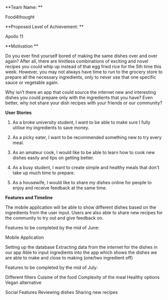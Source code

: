 **Team Name: **

Food4thought

**Proposed Level of Achievement: **

Apollo 11 

**Motivation **

Do you ever find yourself bored of making the same dishes over and over again? After all, there are limitless combinations of exciting and novel recipes you could whip up instead of that egg fried rice for the 5th time this week. However, you may not always have time to run to the grocery store to prepare all the necessary ingredients, only to never use that one specific sauce or vegetable again. 

Why isn’t there an app that could source the internet new and interesting dishes you could prepare only with the ingredients that you have? Even better, why not share your dish recipes with your friends or our community?


**User Stories**

1. As a broke university student, I want to be able to make sure I fully utilise my ingredients to save money.

2. As a picky eater, I want to be recommended something new to try every meal.

3. As an amateur cook, I would like to be able to learn how to cook new dishes easily and tips on getting better.

4. As a busy student, I want to create simple and healthy meals that don't take up much time to prepare.
	
5. As a housewife, I would like to share my dishes online for people to enjoy and receive feedback at the same time.


**Features and Timeline**

The mobile application will be able to show different dishes based on the ingredients from the user input. Users are also able to share new recipes for the community to try out and give feedback on.


Features to be completed by the mid of June: 

Mobile Application

Setting up the database
Extracting data from the internet for the dishes in our app
Able to input ingredients into the app which shows the dishes we are able to make and close to making (one/two ingredient off)

Features to be completed by the mid of July: 

Different filters 
Cuisine of the food 
Complexity of the meal
Healthy options
Vegan alternative

Social Features
Reviewing dishes
Sharing new recipes


